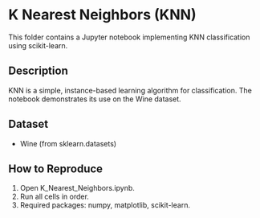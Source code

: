 # K Nearest Neighbors (KNN)

This folder contains a Jupyter notebook implementing KNN classification using scikit-learn.

## Description
KNN is a simple, instance-based learning algorithm for classification. The notebook demonstrates its use on the Wine dataset.

## Dataset
- Wine (from sklearn.datasets)

## How to Reproduce
1. Open K_Nearest_Neighbors.ipynb.
2. Run all cells in order.
3. Required packages: numpy, matplotlib, scikit-learn.
